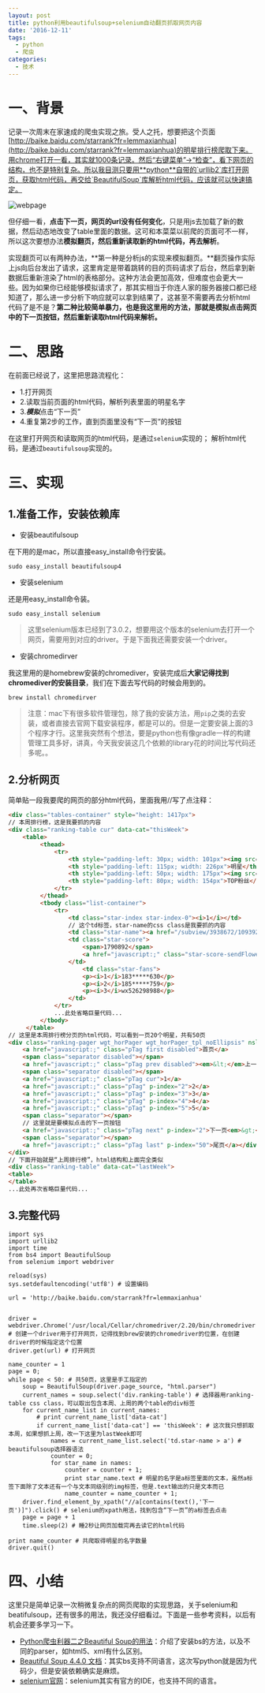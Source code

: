 ```yaml
---
layout: post
title: python利用beautifulsoup+selenium自动翻页抓取网页内容
date: '2016-12-11'
tags:
  - python
  - 爬虫
categories: 
  - 技术
---
```


# 一、背景

记录一次周末在家速成的爬虫实现之旅。受人之托，想要把这个页面[http://baike.baidu.com/starrank?fr=lemmaxianhua](http://baike.baidu.com/starrank?fr=lemmaxianhua)的明星排行榜爬取下来。用chrome打开一看，其实就1000条记录。然后“右键菜单”->“检查”，看下网页的结构，也不是特别复杂。所以我目测只要用**python**自带的`urllib2`库打开网页，获取html代码，再交给`BeautifulSoup`库解析html代码，应该就可以快速搞定。

<!-- more -->

![webpage](http://ww3.sinaimg.cn/large/006y8lVagw1famy31l1mvj30go0gjwh6.jpg)

但仔细一看，**点击下一页，网页的url没有任何变化**，只是用js去加载了新的数据，然后动态地改变了table里面的数据。这可和本菜菜以前爬的页面可不一样，所以这次要想办法**模拟翻页，然后重新读取新的html代码，再去解析**。

实现翻页可以有两种办法，**第一种是分析js的实现来模拟翻页。**翻页操作实际上js向后台发出了请求，这里肯定是带着跳转的目的页码请求了后台，然后拿到新数据后重新渲染了html的表格部分。这种方法会更加高效，但难度也会更大一些。因为如果你已经能够模拟请求了，那其实相当于你连人家的服务器接口都已经知道了，那么进一步分析下响应就可以拿到结果了，这甚至不需要再去分析html代码了是不是？**第二种比较简单暴力，也是我这里用的方法，那就是模拟点击网页中的下一页按钮，然后重新读取html代码来解析。**

# 二、思路

在前面已经说了，这里把思路流程化：

- 1.打开网页
- 2.读取当前页面的html代码，解析列表里面的明星名字
- 3.***模拟***点击“下一页”
- 4.重复第2步的工作，直到页面里没有“下一页”的按钮

在这里打开网页和读取网页的html代码，是通过`selenium`实现的；
解析html代码，是通过`beautifulsoup`实现的。

# 三、实现

## 1.准备工作，安装依赖库

- 安装beautifulsoup

在下用的是mac，所以直接easy_install命令行安装。

```
sudo easy_install beautifulsoup4
```

- 安装selenium

还是用easy_install命令装。

```
sudo easy_install selenium
```

> 这里selenium版本已经到了3.0.2，想要用这个版本的selenium去打开一个网页，需要用到对应的driver。于是下面我还需要安装一个driver。

- 安装chromedirver

我这里用的是homebrew安装的chromediver，安装完成后**大家记得找到chromediver的安装目录**，我们在下面去写代码的时候会用到的。


```
brew install chromedirver
```


> 注意：mac下有很多软件管理包，除了我的安装方法，用`pip`之类的去安装，或者直接去官网下载安装程序，都是可以的。但是一定要安装上面的3个程序才行。这里我突然有个想法，要是python也有像gradle一样的构建管理工具多好，讲真，今天我安装这几个依赖的library花的时间比写代码还多呢。。

## 2.分析网页

简单贴一段我要爬的网页的部分html代码，里面我用//写了点注释：

```html
<div class="tables-container" style="height: 1417px">
// 本周排行榜，这是我要抓的内容
<div class="ranking-table cur" data-cat="thisWeek">
    <table>
         <thead>
             <tr>
                 <th style="padding-left: 30px; width: 101px"><img src="http://baike.bdimg.com/static/wiki-activity/starRanking/resource/img/trophy-blue_05c0f47.png">&nbsp;&nbsp;&nbsp;排名</th>
                 <th style="padding-left: 115px; width: 226px">明星</th>
                 <th style="padding-left: 50px; width: 175px"><img src="http://baike.bdimg.com/static/wiki-activity/starRanking/resource/img/flower-blue_31b8b3b.png">&nbsp;&nbsp;&nbsp;鲜花数</th>
                 <th style="padding-left: 80px; width: 154px">TOP粉丝</th>
             </tr>
         </thead>
         <tbody class="list-container">                           
             <tr>
                 <td class="star-index star-index-0"><i>1</i></td>
                 // 这个td标签，star-name的css class是我要抓的内容
                 <td class="star-name"><a href="/subview/3938672/10939278.htm" target="_blank"><img src="https://imgsa.baidu.com/baike/whcrop%3D100%2C100/sign=b5ae35ac11d8bc3ec65d5088edfb9b2f/8d5494eef01f3a29f4da55589125bc315c607c12.jpg">王俊凯</a></td>
                 <td class="star-score">
                     <span>1790892</span>
                     <a href="javascript:;" class="star-score-sendFlower" data-lemmaid="75850">送花<i></i></a>
                 </td>
                     <td class="star-fans">
                     <p><i>1</i>183*****630</p>
                     <p><i>2</i>185*****759</p>
                     <p><i>3</i>wx526298988</p>
                 </td>
             </tr>
             ...此处省略巨量代码...
         </tbody>
     </table>
// 这里是本周排行榜分页的html代码，可以看到一页20个明星，共有50页
<div class="ranking-pager wgt_horPager wgt_horPager_tpl_noEllipsis" nslog="area" nslog-type="20100105">
    <a href="javascript:;" class="pTag first disabled">首页</a>
    <span class="separator disabled"></span>
    <a href="javascript:;" class="pTag prev disabled"><em>&lt;</em>上一页</a>
    <span class="separator disabled"></span>
    <a href="javascript:;" class="pTag cur">1</a>
    <a href="javascript:;" class="pTag" p-index="2">2</a>
    <a href="javascript:;" class="pTag" p-index="3">3</a>
    <a href="javascript:;" class="pTag" p-index="4">4</a>
    <a href="javascript:;" class="pTag" p-index="5">5</a>
    <span class="separator"></span>
    // 这里就是要模拟点击的下一页按钮
    <a href="javascript:;" class="pTag next" p-index="2">下一页<em>&gt;</em></a>
    <span class="separator"></span>
    <a href="javascript:;" class="pTag last" p-index="50">尾页</a></div>
</div>
// 下面开始就是“上周排行榜”，html结构和上面完全类似
<div class="ranking-table" data-cat="lastWeek">
<table>
</table>
...此处再次省略巨量代码...
```

## 3.完整代码

```
import sys
import urllib2
import time
from bs4 import BeautifulSoup
from selenium import webdriver

reload(sys)
sys.setdefaultencoding('utf8') # 设置编码

url = 'http://baike.baidu.com/starrank?fr=lemmaxianhua'


driver = webdriver.Chrome('/usr/local/Cellar/chromedriver/2.20/bin/chromedriver') # 创建一个driver用于打开网页，记得找到brew安装的chromedriver的位置，在创建driver的时候指定这个位置
driver.get(url) # 打开网页

name_counter = 1
page = 0;
while page < 50: # 共50页，这里是手工指定的
	soup = BeautifulSoup(driver.page_source, "html.parser")
	current_names = soup.select('div.ranking-table') # 选择器用ranking-table css class，可以取出包含本周、上周的两个table的div标签
	for current_name_list in current_names:
		# print current_name_list['data-cat']
		if current_name_list['data-cat'] == 'thisWeek': # 这次我只想抓取本周，如果想抓上周，改一下这里为lastWeek即可
			names = current_name_list.select('td.star-name > a') # beautifulsoup选择器语法
			counter = 0;
			for star_name in names:
				counter = counter + 1;
				print star_name.text # 明星的名字是a标签里面的文本，虽然a标签下面除了文本还有一个与文本同级别的img标签，但是.text输出的只是文本而已
				name_counter = name_counter + 1;
	driver.find_element_by_xpath("//a[contains(text(),'下一页')]").click() # selenium的xpath用法，找到包含“下一页”的a标签去点击
	page = page + 1
	time.sleep(2) # 睡2秒让网页加载完再去读它的html代码

print name_counter # 共爬取得明星的名字数量
driver.quit()

```


# 四、小结

这里只是简单记录一次稍微复杂点的网页爬取的实现思路，关于selenium和beatifulsoup，还有很多的用法，我还没仔细看过。下面是一些参考资料，以后有机会还要多学习一下。

- [Python爬虫利器二之Beautiful Soup的用法](http://cuiqingcai.com/1319.html)：介绍了安装bs的方法，以及不同的parser，如html5、xml有什么区别。
- [Beautiful Soup 4.4.0 文档](http://beautifulsoup.readthedocs.io/zh_CN/latest/)：其实bs支持不同语言，这次写python就是因为代码少，但是安装依赖确实是麻烦。
- [selenium官网](http://www.seleniumhq.org/)：selenium其实有官方的IDE，也支持不同的语言。



